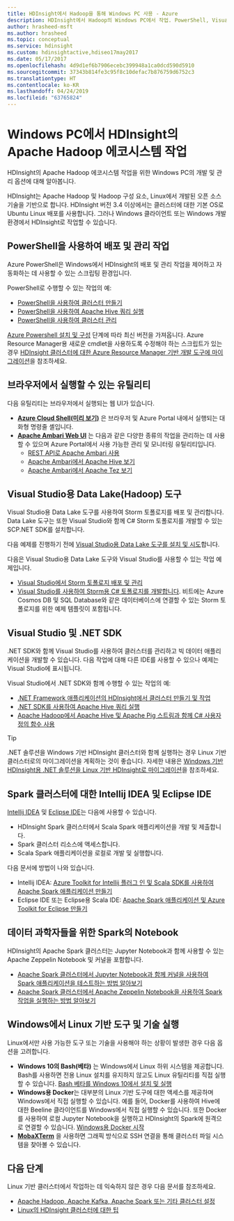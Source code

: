 ```yaml
---
title: HDInsight에서 Hadoop을 통해 Windows PC 사용 - Azure
description: HDInsight에서 Hadoop의 Windows PC에서 작업. PowerShell, Visual Studio 및 Linux 도구를 사용하는 클러스터를 관리 및 쿼리합니다. .NET을 사용하는 빅 데이터 솔루션을 개발합니다.
author: hrasheed-msft
ms.author: hrasheed
ms.topic: conceptual
ms.service: hdinsight
ms.custom: hdinsightactive,hdiseo17may2017
ms.date: 05/17/2017
ms.openlocfilehash: 4d9d1ef6b7906ecebc399948a1ca0dcd590d5910
ms.sourcegitcommit: 37343b814fe3c95f8c10defac7b876759d6752c3
ms.translationtype: HT
ms.contentlocale: ko-KR
ms.lasthandoff: 04/24/2019
ms.locfileid: "63765824"
---
```

# <a name="work-in-the-apache-hadoop-ecosystem-on-hdinsight-from-a-windows-pc"></a>Windows PC에서 HDInsight의 Apache Hadoop 에코시스템 작업

HDInsight의 Apache Hadoop 에코시스템 작업을 위한 Windows PC의 개발 및 관리 옵션에 대해 알아봅니다. 

HDInsight는 Apache Hadoop 및 Hadoop 구성 요소, Linux에서 개발된 오픈 소스 기술을 기반으로 합니다. HDInsight 버전 3.4 이상에서는 클러스터에 대한 기본 OS로 Ubuntu Linux 배포를 사용합니다. 그러나 Windows 클라이언트 또는 Windows 개발 환경에서 HDInsight로 작업할 수 있습니다.

## <a name="use-powershell-for-deployment-and-management-tasks"></a>PowerShell을 사용하여 배포 및 관리 작업
Azure PowerShell은 Windows에서 HDInsight의 배포 및 관리 작업을 제어하고 자동화하는 데 사용할 수 있는 스크립팅 환경입니다.

PowerShell로 수행할 수 있는 작업의 예:

* [PowerShell을 사용하여 클러스터 만들기](hdinsight-hadoop-create-linux-clusters-azure-powershell.md)
* [PowerShell을 사용하여 Apache Hive 쿼리 실행](hadoop/apache-hadoop-use-hive-powershell.md)
* [PowerShell을 사용하여 클러스터 관리](hdinsight-administer-use-powershell.md)

[Azure Powershell 설치 및 구성](https://docs.microsoft.com/powershell/azure/install-az-ps) 단계에 따라 최신 버전을 가져옵니다. Azure Resource Manager용 새로운 cmdlet을 사용하도록 수정해야 하는 스크립트가 있는 경우 [HDInsight 클러스터에 대한 Azure Resource Manager 기반 개발 도구에 마이그레이션](hdinsight-hadoop-development-using-azure-resource-manager.md)을 참조하세요.

## <a name="utilities-you-can-run-in-a-browser"></a>브라우저에서 실행할 수 있는 유틸리티
다음 유틸리티는 브라우저에서 실행되는 웹 UI가 있습니다.
* **[Azure Cloud Shell(미리 보기)](https://docs.microsoft.com/azure/cloud-shell/quickstart)** 은 브라우저 및 Azure Portal 내에서 실행되는 대화형 명령줄 셸입니다.
* **[Apache Ambari Web UI](hdinsight-hadoop-manage-ambari.md)** 는 다음과 같은 다양한 종류의 작업을 관리하는 데 사용할 수 있으며 Azure Portal에서 사용 가능한 관리 및 모니터링 유틸리티입니다.
    * [REST API로 Apache Ambari 사용](hdinsight-hadoop-manage-ambari-rest-api.md)
    * [Apache Ambari에서 Apache Hive 보기](hadoop/apache-hadoop-use-hive-ambari-view.md)
    * [Apache Ambari에서 Apache Tez 보기](hdinsight-debug-ambari-tez-view.md)

## <a name="data-lake-hadoop-tools-for-visual-studio"></a>Visual Studio용 Data Lake(Hadoop) 도구
Visual Studio용 Data Lake 도구를 사용하여 Storm 토폴로지를 배포 및 관리합니다. Data Lake 도구는 또한 Visual Studio와 함께 C# Storm 토폴로지를 개발할 수 있는 SCP.NET SDK를 설치합니다.

다음 예제를 진행하기 전에 [Visual Studio용 Data Lake 도구를 설치 및 시도](hadoop/apache-hadoop-visual-studio-tools-get-started.md)합니다. 

다음은 Visual Studio용 Data Lake 도구와 Visual Studio를 사용할 수 있는 작업 예제입니다.
* [Visual Studio에서 Storm 토폴로지 배포 및 관리](storm/apache-storm-deploy-monitor-topology-linux.md)
* [Visual Studio를 사용하여 Storm용 C# 토폴로지를 개발합니다](storm/apache-storm-develop-csharp-visual-studio-topology.md). 비트에는 Azure Cosmos DB 및 SQL Database와 같은 데이터베이스에 연결할 수 있는 Storm 토폴로지를 위한 예제 템플릿이 포함됩니다.

## <a name="visual-studio-and-the-net-sdk"></a>Visual Studio 및 .NET SDK 

.NET SDK와 함께 Visual Studio를 사용하여 클러스터를 관리하고 빅 데이터 애플리케이션을 개발할 수 있습니다. 다음 작업에 대해 다른 IDE를 사용할 수 있으나 예제는 Visual Studio에 표시됩니다.

Visual Studio에서 .NET SDK와 함께 수행할 수 있는 작업의 예:
* [.NET Framework 애플리케이션의 HDInsight에서 클러스터 만들기 및 작업](hdinsight-hadoop-create-linux-clusters-dotnet-sdk.md)
* [.NET SDK를 사용하여 Apache Hive 쿼리 실행](hadoop/apache-hadoop-use-hive-dotnet-sdk.md)
* [Apache Hadoop에서 Apache Hive 및 Apache Pig 스트림과 함께 C# 사용자 정의 함수 사용](hadoop/apache-hadoop-hive-pig-udf-dotnet-csharp.md)

> [!TIP]
> .NET 솔루션을 Windows 기반 HDInsight 클러스터와 함께 실행하는 경우 Linux 기반 클러스터로의 마이그레이션을 계획하는 것이 좋습니다. 자세한 내용은 [Windows 기반 HDInsight용 .NET 솔루션을 Linux 기반 HDInsight로 마이그레이션](hdinsight-hadoop-migrate-dotnet-to-linux.md)을 참조하세요.

## <a name="intellij-idea-and-eclipse-ide-for-spark-clusters"></a>Spark 클러스터에 대한 Intellij IDEA 및 Eclipse IDE
[Intellij IDEA](https://www.jetbrains.com/idea/download) 및 [Eclipse IDE](https://www.eclipse.org/downloads/)는 다음에 사용할 수 있습니다.
* HDInsight Spark 클러스터에서 Scala Spark 애플리케이션을 개발 및 제출합니다.
* Spark 클러스터 리소스에 액세스합니다.
* Scala Spark 애플리케이션을 로컬로 개발 및 실행합니다.

다음 문서에 방법이 나와 있습니다. 
* Intellij IDEA: [Azure Toolkit for Intellij 플러그 인 및 Scala SDK를 사용하여 Apache Spark 애플리케이션 만들기](spark/apache-spark-intellij-tool-plugin.md)
* Eclipse IDE 또는 Eclipse용 Scala IDE: [Apache Spark 애플리케이션 및 Azure Toolkit for Eclipse 만들기](spark/apache-spark-eclipse-tool-plugin.md) 


## <a name="notebooks-on-spark-for-data-scientists"></a>데이터 과학자들을 위한 Spark의 Notebook 
HDInsight의 Apache Spark 클러스터는 Jupyter Notebook과 함께 사용할 수 있는 Apache Zeppelin Notebook 및 커널을 포함합니다. 

* [Apache Spark 클러스터에서 Jupyter Notebook과 함께 커널을 사용하여 Spark 애플리케이션을 테스트하는 방법 알아보기](spark/apache-spark-zeppelin-notebook.md)
* [Apache Spark 클러스터에서 Apache Zeppelin Notebook을 사용하여 Spark 작업을 실행하는 방법 알아보기](spark/apache-spark-jupyter-notebook-kernels.md) 


## <a name="run-linux-based-tools-and-technologies-on-windows"></a>Windows에서 Linux 기반 도구 및 기술 실행

Linux에서만 사용 가능한 도구 또는 기술을 사용해야 하는 상황이 발생한 경우 다음 옵션을 고려합니다.

* **Windows 10의 Bash(베타)** 는 Windows에서 Linux 하위 시스템을 제공합니다. Bash를 사용하면 전용 Linux 설치를 유지하지 않고도 Linux 유틸리티를 직접 실행할 수 있습니다. [Bash 베타를 Windows 10에서 설치 및 실행](https://msdn.microsoft.com/commandline/wsl/install_guide)
* **Windows용 Docker**는 대부분의 Linux 기반 도구에 대한 액세스를 제공하며 Windows에서 직접 실행할 수 있습니다. 예를 들어, Docker를 사용하여 Hive에 대한 Beeline 클라이언트를 Windows에서 직접 실행할 수 있습니다. 또한 Docker를 사용하여 로컬 Jupyter Notebook을 실행하고 HDInsight의 Spark에 원격으로 연결할 수 있습니다. [Windows용 Docker 시작](https://docs.docker.com/docker-for-windows/)
* **[MobaXTerm](https://mobaxterm.mobatek.net/)** 을 사용하면 그래픽 방식으로 SSH 연결을 통해 클러스터 파일 시스템을 찾아볼 수 있습니다.

## <a name="next-steps"></a>다음 단계
Linux 기반 클러스터에서 작업하는 데 익숙하지 않은 경우 다음 문서를 참조하세요.
* [Apache Hadoop, Apache Kafka, Apache Spark 또는 기타 클러스터 설정](hdinsight-hadoop-provision-linux-clusters.md)
* [Linux의 HDInsight 클러스터에 대한 팁](hdinsight-hadoop-linux-information.md)
